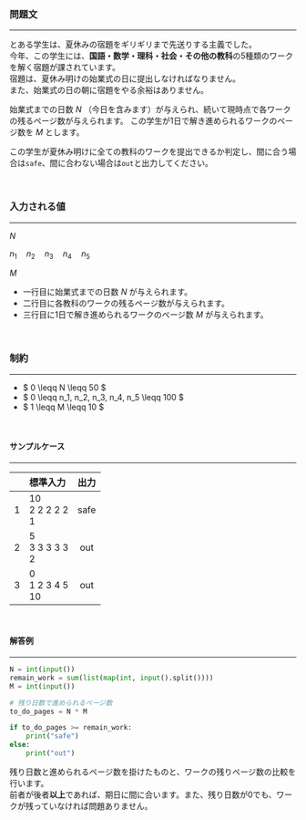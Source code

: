 ### __問題文__
***
とある学生は、夏休みの宿題をギリギリまで先送りする主義でした。  
今年、この学生には、**国語・数学・理科・社会・その他の教科**の5種類のワークを解く宿題が課されています。  
宿題は、夏休み明けの始業式の日に提出しなければなりません。  
また、始業式の日の朝に宿題をやる余裕はありません。

始業式までの日数 $N$ （今日を含みます）が与えられ、続いて現時点で各ワークの残るページ数が与えられます。
この学生が1日で解き進められるワークのページ数を $M$ とします。

この学生が夏休み明けに全ての教科のワークを提出できるか判定し、間に合う場合は`safe`、間に合わない場合は`out`と出力してください。

<br>

### __入力される値__
***

$N$

$n_1 \quad n_2 \quad n_3 \quad n_4 \quad n_5$

$M$

- 一行目に始業式までの日数 $N$ が与えられます。
- 二行目に各教科のワークの残るページ数が与えられます。
- 三行目に1日で解き進められるワークのページ数 $M$ が与えられます。

<br>

### __制約__
***
- $ 0 \leqq N \leqq 50 $
- $ 0 \leqq n_1, n_2, n_3, n_4, n_5 \leqq 100 $
- $ 1 \leqq M \leqq 10 $


<br>

#### サンプルケース
***
||標準入力|出力|
|:-:|:-|:-:|
|1|10<br>2 2 2 2 2<br>1 |safe|
|2| 5<br>3 3 3 3 3<br>2 |out|
|3| 0<br>1 2 3 4 5<br>10|out|

<br>

#### 解答例
***
```python
N = int(input())
remain_work = sum(list(map(int, input().split())))
M = int(input())

# 残り日数で進められるページ数
to_do_pages = N * M

if to_do_pages >= remain_work:
    print("safe")
else:
    print("out")
```
残り日数と進められるページ数を掛けたものと、ワークの残りページ数の比較を行います。  
前者が後者**以上**であれば、期日に間に合います。また、残り日数が0でも、ワークが残っていなければ問題ありません。  